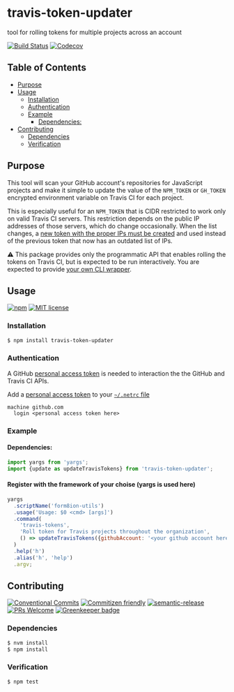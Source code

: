 # travis-token-updater

tool for rolling tokens for multiple projects across an account

<!--status-badges start -->

[![Build Status][ci-badge]][ci-link]
[![Codecov][coverage-badge]][coverage-link]

<!--status-badges end -->

## Table of Contents

* [Purpose](#purpose)
* [Usage](#usage)
  * [Installation](#installation)
  * [Authentication](#authentication)
  * [Example](#example)
    * [Dependencies:](#dependencies)
* [Contributing](#contributing)
  * [Dependencies](#dependencies-1)
  * [Verification](#verification)

## Purpose

This tool will scan your GitHub account's repositories for JavaScript projects
and make it simple to update the value of the `NPM_TOKEN` or `GH_TOKEN`
encrypted environment variable on Travis CI for each project.

This is especially useful for an `NPM_TOKEN` that is CIDR restricted to work
only on valid Travis CI servers. This restriction depends on the public IP
addresses of those servers, which do change occasionally. When the list changes,
a [new token with the proper IPs must be created](https://gist.github.com/travi/f91c73610fa49769d90e3ee3b66cfbee)
and used instead of the previous token that now has an outdated list of IPs.

:warning: This package provides only the programmatic API that enables rolling
the tokens on Travis CI, but is expected to be run interactively. You are
expected to provide [your own CLI wrapper](#example).

## Usage

<!--consumer-badges start -->

[![npm][npm-badge]][npm-link]
[![MIT license][license-badge]][license-link]

<!--consumer-badges end -->

### Installation

```sh
$ npm install travis-token-updater
```

### Authentication

A GitHub [personal access token](https://help.github.com/en/articles/creating-a-personal-access-token-for-the-command-line)
is needed to interaction the the GitHub and Travis CI APIs.

Add a [personal access token](https://help.github.com/en/articles/creating-a-personal-access-token-for-the-command-line)
to your [`~/.netrc` file](https://ec.haxx.se/usingcurl-netrc.html)

    machine github.com
      login <personal access token here>

### Example

#### Dependencies:

```javascript
import yargs from 'yargs';
import {update as updateTravisTokens} from 'travis-token-updater';
```

#### Register with the framework of your choise (yargs is used here)

```javascript
yargs
  .scriptName('form8ion-utils')
  .usage('Usage: $0 <cmd> [args]')
  .command(
    'travis-tokens',
    'Roll token for Travis projects throughout the organization',
    () => updateTravisTokens({githubAccount: '<your github account here (optionally)>'})
  )
  .help('h')
  .alias('h', 'help')
  .argv;
```

## Contributing

<!--contribution-badges start -->

[![Conventional Commits][commit-convention-badge]][commit-convention-link]
[![Commitizen friendly][commitizen-badge]][commitizen-link]
[![semantic-release][semantic-release-badge]][semantic-release-link]
[![PRs Welcome][PRs-badge]][PRs-link]
[![Greenkeeper badge](https://badges.greenkeeper.io/travi/travis-token-updater.svg)](https://greenkeeper.io/)

<!--contribution-badges end -->

### Dependencies

```sh
$ nvm install
$ npm install
```

### Verification

```sh
$ npm test
```

[npm-link]: https://www.npmjs.com/package/travis-token-updater

[npm-badge]: https://img.shields.io/npm/v/travis-token-updater.svg

[license-link]: LICENSE

[license-badge]: https://img.shields.io/github/license/travi/travis-token-updater.svg

[ci-link]: https://travis-ci.com/travi/travis-token-updater

[ci-badge]: https://img.shields.io/travis/com/travi/travis-token-updater/master.svg

[coverage-link]: https://codecov.io/github/travi/travis-token-updater

[coverage-badge]: https://img.shields.io/codecov/c/github/travi/travis-token-updater.svg

[commit-convention-link]: https://conventionalcommits.org

[commit-convention-badge]: https://img.shields.io/badge/Conventional%20Commits-1.0.0-yellow.svg

[commitizen-link]: http://commitizen.github.io/cz-cli/

[commitizen-badge]: https://img.shields.io/badge/commitizen-friendly-brightgreen.svg

[semantic-release-link]: https://github.com/semantic-release/semantic-release

[semantic-release-badge]: https://img.shields.io/badge/%20%20%F0%9F%93%A6%F0%9F%9A%80-semantic--release-e10079.svg

[PRs-link]: http://makeapullrequest.com

[PRs-badge]: https://img.shields.io/badge/PRs-welcome-brightgreen.svg
